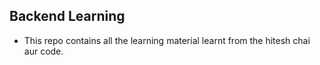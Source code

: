 ## Backend Learning
- This repo contains all the learning material learnt from the hitesh chai aur code.